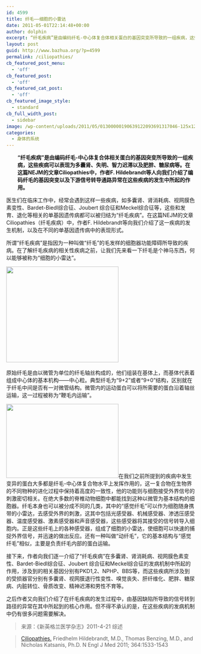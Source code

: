 ```yaml
---
id: 4599
title: 纤毛——细胞的小雷达
date: 2011-05-01T22:14:48+00:00
author: dolphin
excerpt: “纤毛疾病”是由编码纤毛-中心体复合体相关蛋白的基因突变所导致的一组疾病，这些疾病可以表现为多囊肾、失明、智力迟滞以及肥胖、糖尿病等。在这篇NEJM的文章Ciliopathies中，作者F. Hildebrandt等人向我们介绍了编码纤毛的基因突变以及下游信号转导通路异常在这些疾病的发生中所起的作用。
layout: post
guid: http://www.bazhua.org/?p=4599
permalink: /ciliopathies/
cb_featured_post_menu:
  - 'off'
cb_featured_post:
  - 'off'
cb_featured_cat_post:
  - 'off'
cb_featured_image_style:
  - standard
cb_full_width_post:
  - sidebar
image: /wp-content/uploads/2011/05/01300000190639122093691317046-125x125.jpg
categories:
  - 身体的系统
---
```

<p style="padding-left: 30px;">
  <strong>“纤毛疾病”是由编码纤毛-</strong><strong>中心体复合体相关蛋白的基因突变所导致的一组疾病，这些疾病可以表现为多囊肾、失明、智力迟滞以及肥胖、糖尿病等。在这篇NEJM</strong><strong>的文章Ciliopathies</strong><strong>中，作者F. Hildebrandt</strong><strong>等人向我们介绍了编码纤毛的基因突变以及下游信号转导通路异常在这些疾病的发生中所起的作用。</strong>
</p>

医生们在临床工作中，经常会遇到这样一些疾病，如多囊肾、肾消耗病、视网膜色素变性、Bardet-Biedl综合征、Joubert 综合征和Meckel综合征等，这些和发育、退化等相关的单基因遗传病都可以被归结为“纤毛疾病”。在这篇NEJM的文章Ciliopathies（纤毛疾病）中，作者F. Hildebrandt等向我们介绍了这一疾病的发生机制，以及在不同的单基因遗传病中的表现形式。

所谓“纤毛疾病”是指因为一种叫做“纤毛”的毛发样的细胞器功能障碍所导致的疾病。在了解纤毛疾病的相关性疾病之前，让我们先来看一下纤毛是个神马东西，何以能够被称为“细胞的小雷达”。

[<img class="alignnone size-full wp-image-4641" title="300px-Eukaryotic_cilium_diagram_en.svg" src="/wp-content/uploads/2011/05/300px-Eukaryotic_cilium_diagram_en.svg_.png" alt="" width="300" height="256" srcset="/wp-content/uploads/2011/05/300px-Eukaryotic_cilium_diagram_en.svg_.png 300w, /wp-content/uploads/2011/05/300px-Eukaryotic_cilium_diagram_en.svg_-150x128.png 150w" sizes="(max-width: 300px) 100vw, 300px" />](/wp-content/uploads/2011/05/300px-Eukaryotic_cilium_diagram_en.svg_.png)

原始纤毛是由以微管为单位的纤毛轴丝构成的，他们组装在基体上，而基体代表着组成中心体的基本机构——中心粒。典型纤毛为“9+2”或者“9+0”结构，区别就在于纤毛中间是否有一对微管结构。微管内的运动蛋白可以将所需要的蛋白沿着轴丝运输，这一过程被称为“鞭毛内运输”。

[<img class="alignright size-medium wp-image-4638" title="01300000190639122093691317046" src="/wp-content/uploads/2011/05/01300000190639122093691317046-300x198.jpg" alt="" width="300" height="198" srcset="/wp-content/uploads/2011/05/01300000190639122093691317046-300x198.jpg 300w, /wp-content/uploads/2011/05/01300000190639122093691317046-150x99.jpg 150w, /wp-content/uploads/2011/05/01300000190639122093691317046.jpg 1024w" sizes="(max-width: 300px) 100vw, 300px" />](/wp-content/uploads/2011/05/01300000190639122093691317046.jpg)在我们之前所提到的疾病中发生变异的蛋白大多都是纤毛-中心体复合物水平上发挥作用的，这一复合物在生物界的不同物种的进化过程中保持着高度的一致性，他的功能则与细胞接受外界信号的刺激密切相关。在绝大多数的脊椎动物细胞中都能找到这种以微管为基本结构的细胞器。纤毛本身也可以被分成不同的几类，其中的“感觉纤毛”可以作为细胞随身携带的小雷达，去感受外界的刺激，这其中包括光感受器、机械感受器、渗透压感受器、温度感受器、激素感受器和声音感受器，这些感受器将其接受的信号转导入细胞内。正是这些纤毛上的各种感受器，组成了细胞的小雷达，使细胞可以快速的捕捉外界信号，并迅速的做出反应。还有一种叫做“动纤毛”，它的基本结构与“感觉纤毛”相似，主要是负责纤毛内部的蛋白运输。

接下来，作者向我们逐一介绍了“纤毛疾病”在多囊肾、肾消耗病、视网膜色素变性、Bardet-Biedl综合征、Joubert 综合征和Meckel综合征的发病机制中所起的作用，涉及到的相关基因分别有PKD1,2、NPHP、BBS等，而这些疾病所涉及到的受损器官分别有多囊肾、视网膜退行性变性、嗅觉丧失、肝纤维化、肥胖、糖尿病、内脏转位、骨质改变、精神迟滞和男性不育等。

之后作者又向我们介绍了在纤毛疾病的发生过程中，由基因缺陷所导致的信号转到路径的异常在其中所起到的核心作用。但不得不承认的是，在这些疾病的发病机制中仍有很多问题需要解决。

> 来源：《新英格兰医学杂志》2011-4-21 综述
  
> [Ciliopathies.](http://www.nejm.org/doi/full/10.1056/NEJMra1010172) Friedhelm Hildebrandt, M.D., Thomas Benzing, M.D., and Nicholas Katsanis, Ph.D. N Engl J Med 2011; 364:1533-1543

